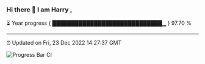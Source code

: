 ### Hi there 👋 I am Harry , 

⏳ Year progress { █████████████████████████████▁ } 97.70 %

---

⏰ Updated on Fri, 23 Dec 2022 14:27:37 GMT

![Progress Bar CI](https://github.com/duykhang68/duykhang68/workflows/Progress%20Bar%20CI/badge.svg)

